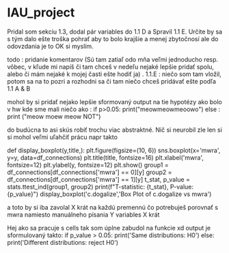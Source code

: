 # IAU_project

Pridal som sekciu 1.3, dodal pár variables do 1.1 D a Spravil 1.1 E. Určite by sa s tým dalo ešte troška pohrať aby to bolo krajšie a menej zbytočnosí ale do odovzdania je to OK si myslím.



todo : pridanie komentarov (Sú tam zatiaľ odo mňa veľmi jednoducho resp. vôbec, v kľude mi napíš či tam chceš v nedeľu nejaké lepšie pridať spolu, alebo či mám nejaké k mojej časti ešte hodiť ja) . 1.1.E : niečo som tam vložil, potom sa na to pozri a rozhodni sa či tam niečo chceš pridávať ešte podľa 1.1 A & B


mohol by si pridať nejako lepšie sformovaný output na tie hypotézy ako bolo v hw kde sme mali niečo ako :
if p>0.05:
    print("meowmeowmeoowo")
else :
    print ("meow moew meow NOT")


do budúcna to asi skús robiť trochu viac abstraktné. Nič si neurobil zle len si si mohol veľmi uľahčiť prácu napr takto

def display_boxplot(y,title,):
    plt.figure(figsize=(10, 6))
    sns.boxplot(x='mwra', y=y, data=df_connections)
    plt.title(title, fontsize=16)
    plt.xlabel('mwra', fontsize=12)
    plt.ylabel(y, fontsize=12)
    plt.show()
    group1 = df_connections[df_connections['mwra'] == 0][y]
    group2 = df_connections[df_connections['mwra'] == 1][y]
    t_stat, p_value = stats.ttest_ind(group1, group2)
    print(f"T-statistic: {t_stat}, P-value: {p_value}")
display_boxplot('c.dogalize','Box Plot of c.dogalize vs mwra')

a toto by si iba zavolal X krát na každú premennú čo potrebuješ porovnať s mwra namiesto manuálneho písania Y variables X krát


Hej ako sa pracuje s cells tak som úplne zabudol na funkcie xd
output je sformulovaný takto:
if p_value > 0.05:
        print('Same distributions: H0')
    else:
        print('Different distributions: reject H0')